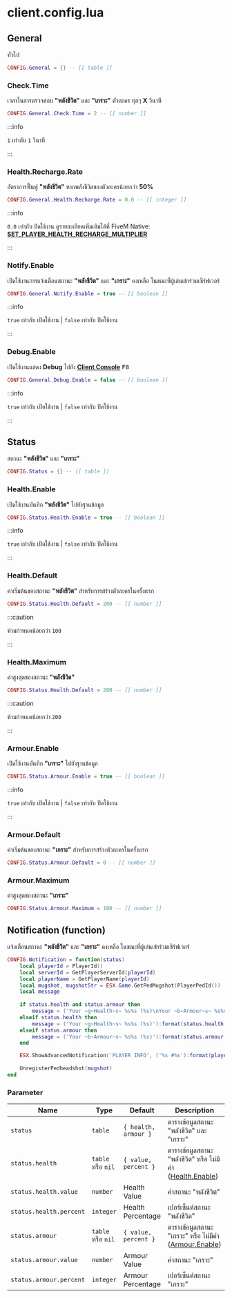 # client.config.lua

## General

ทั่วไป

```lua title="บรรทัดที่ 11"
CONFIG.General = {} -- [[ table ]]
```

### Check.Time

เวลาในการตรวจสอบ **"พลังชีวิต"** และ **"เกราะ"** ตัวละคร ทุกๆ **X** วินาที

```lua title="บรรทัดที่ 13"
CONFIG.General.Check.Time = 2 -- [[ number ]]
```

:::info

`1` เท่ากับ `1` วินาที

:::

### Health.Recharge.Rate

อัตราการฟื้นฟู **"พลังชีวิต"** หากพลังชีวิตของตัวละครน้อยกว่า **50%**

```lua title="บรรทัดที่ 18"
CONFIG.General.Health.Recharge.Rate = 0.0 -- [[ integer ]]
```

:::info

`0.0` เท่ากับ ปิดใช้งาน ดูรายละเอียดเพิ่มเติมได้ที่ FiveM Native: **[SET_PLAYER_HEALTH_RECHARGE_MULTIPLIER](https://docs.fivem.net/natives/?_0x5DB660B38DD98A31)**

:::

### Notify.Enable

เปิดใช้งานการแจ้งเตือนสถานะ **"พลังชีวิต"** และ **"เกราะ"** คงเหลือ ในขณะที่ผู้เล่นเข้าร่วมเซิร์ฟเวอร์

```lua title="บรรทัดที่ 23"
CONFIG.General.Notify.Enable = true -- [[ boolean ]]
```

:::info

`true` เท่ากับ เปิดใช้งาน | `false` เท่ากับ ปิดใช้งาน

:::

### Debug.Enable

เปิดใช้งานแสดง **Debug** ไปยัง **[Client Console](https://docs.fivem.net/docs/client-manual/console-commands)** <kbd>F8</kbd>

```lua title="บรรทัดที่ 27"
CONFIG.General.Debug.Enable = false -- [[ boolean ]]
```

:::info

`true` เท่ากับ เปิดใช้งาน | `false` เท่ากับ ปิดใช้งาน

:::

## Status

สถานะ **"พลังชีวิต"** และ **"เกราะ"**

```lua title="บรรทัดที่ 31"
CONFIG.Status = {} -- [[ table ]]
```

### Health.Enable

เปิดใช้งานบันทึก **"พลังชีวิต"** ไปยังฐานข้อมูล

```lua title="บรรทัดที่ 33"
CONFIG.Status.Health.Enable = true -- [[ boolean ]]
```

:::info

`true` เท่ากับ เปิดใช้งาน | `false` เท่ากับ ปิดใช้งาน

:::

### Health.Default

ค่าเริ่มต้นของสถานะ **"พลังชีวิต"** สำหรับการสร้างตัวละครในครั้งเเรก

```lua title="บรรทัดที่ 34"
CONFIG.Status.Health.Default = 200 -- [[ number ]]
```

:::caution

ห้ามกำหนดน้อยกว่า `100`

:::

### Health.Maximum

ค่าสูงสุดของสถานะ **"พลังชีวิต"**

```lua title="บรรทัดที่ 35"
CONFIG.Status.Health.Default = 200 -- [[ number ]]
```

:::caution

ห้ามกำหนดน้อยกว่า `200`

:::

### Armour.Enable

เปิดใช้งานบันทึก **"เกราะ"** ไปยังฐานข้อมูล

```lua title="บรรทัดที่ 39"
CONFIG.Status.Armour.Enable = true -- [[ boolean ]]
```

:::info

`true` เท่ากับ เปิดใช้งาน | `false` เท่ากับ ปิดใช้งาน

:::

### Armour.Default

ค่าเริ่มต้นของสถานะ **"เกราะ"** สำหรับการสร้างตัวละครในครั้งเเรก

```lua title="บรรทัดที่ 40"
CONFIG.Status.Armour.Default = 0 -- [[ number ]]
```

### Armour.Maximum

ค่าสูงสุดของสถานะ **"เกราะ"**

```lua title="บรรทัดที่ 41"
CONFIG.Status.Armour.Maximum = 100 -- [[ number ]]
```

## Notification (function)

แจ้งเตือนสถานะ **"พลังชีวิต"** และ **"เกราะ"** คงเหลือ ในขณะที่ผู้เล่นเข้าร่วมเซิร์ฟเวอร์

```lua title="บรรทัดที่ 53"
CONFIG.Notification = function(status)
    local playerId = PlayerId()
    local serverId = GetPlayerServerId(playerId)
    local playerName = GetPlayerName(playerId)
    local mugshot, mugshotStr = ESX.Game.GetPedMugshot(PlayerPedId())
    local message
    
    if status.health and status.armour then
        message = ('Your ~g~Health~s~ %s%s (%s)\nYour ~b~Armour~s~ %s%s (%s)'):format(status.health.percent, '%', status.health.value, status.armour.percent, '%', status.armour.value)
    elseif status.health then
        message = ('Your ~g~Health~s~ %s%s (%s)'):format(status.health.percent, '%', status.health.value)
    elseif status.armour then
        message = ('Your ~b~Armour~s~ %s%s (%s)'):format(status.armour.percent, '%', status.armour.value)
    end

    ESX.ShowAdvancedNotification('PLAYER INFO', ('%s #%s'):format(playerName, serverId), message, mugshotStr, 8)
    
    UnregisterPedheadshot(mugshot)
end
```

### Parameter

| Name                         | Type               | Default                                | Description                                                
|------------------------------|--------------------|----------------------------------------|----------------------------------------------------------------------
| `status`                     | `table`            | `{ health, armour }`                   | ตารางข้อมูลสถานะ "พลังชีวิต" และ "เกราะ"
| `status.health`              | `table` หรือ `nil`  | `{ value, percent }`                   | ตารางข้อมูลสถานะ "พลังชีวิต" หรือ ไม่มีค่า ([Health.Enable](#healthenable))
| `status.health.value`        | `number`           | Health Value                           | ค่าสถานะ "พลังชีวิต"
| `status.health.percent`      | `integer`          | Health Percentage                      | เปอร์เซ็นต์สถานะ "พลังชีวิต"
| `status.armour`              | `table` หรือ `nil`  | `{ value, percent }`                   | ตารางข้อมูลสถานะ "เกราะ" หรือ ไม่มีค่า ([Armour.Enable](#armourenable))
| `status.armour.value`        | `number`           | Armour Value                           | ค่าสถานะ "เกราะ"
| `status.armour.percent`      | `integer`          | Armour Percentage                      | เปอร์เซ็นต์สถานะ "เกราะ"
